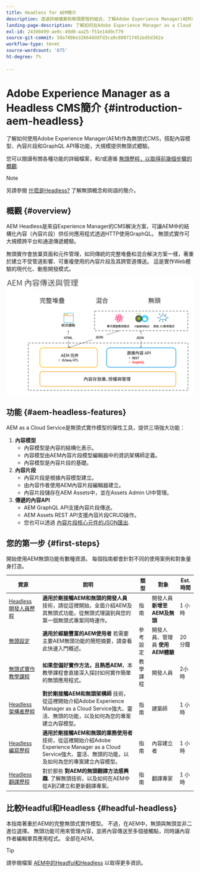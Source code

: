 ```yaml
---
title: Headless for AEM簡介
description: 透過詳細檔案和無頭歷程的組合，了解Adobe Experience Manager(AEM)中的無頭。 了解如何使用內容模型、內容片段和 GraphQL API 等功能來增強 Headless 體驗。
landing-page-description: 了解如何在Adobe Experience Manager as a Cloud Service中使用及管理Headless。
exl-id: 24300499-ae9c-49d0-aa25-f51e14d9cf79
source-git-commit: 58a7886e32664dddfd3ca9c888717452ed5d362a
workflow-type: tm+mt
source-wordcount: '675'
ht-degree: 7%

---
```



# Adobe Experience Manager as a Headless CMS簡介 {#introduction-aem-headless}

了解如何使用Adobe Experience Manager(AEM)作為無頭式CMS，搭配內容模型、內容片段和GraphQL API等功能，大規模提供無頭式體驗。

您可以閱讀有關各種功能的詳細檔案，和/或遵循 [無頭歷程，以取得前幾個步驟的概觀](#first-steps).

>[!NOTE]
>
>另請參閱 [什麼是Headless?](/help/headless/what-is-headless.md) 了解無頭概念和術語的簡介。

## 概觀 {#overview}

AEM Headless是來自Experience Manager的CMS解決方案，可讓AEM中的結構化內容（內容片段）供任何應用程式透過HTTP使用GraphQL。 無頭式實作可大規模跨平台和通道傳遞體驗。

無頭實作會放棄頁面和元件管理，如同傳統的完整堆疊和混合解決方案一樣，著重於建立不受管道影響、可重複使用的內容片段及其跨管道傳送。 這是實作Web體驗的現代化、動態開發模式。

![AEM實作模型](assets/aem-implementation-models.png)

## 功能 {#aem-headless-features}

AEM as a Cloud Service是無頭式實作模型的彈性工具，提供三項強大功能：

1. **內容模型**
   * 內容模型是內容的結構化表示。
   * 內容模型由AEM內容片段模型編輯器中的資訊架構師定義。
   * 內容模型是內容片段的基礎。
1. **內容片段**
   * 內容片段是根據內容模型建立。
   * 由內容作者使用AEM內容片段編輯器建立。
   * 內容片段儲存在AEM Assets中，並在Assets Admin UI中管理。
1. **傳遞的內容API**
   * AEM GraphQL API支援內容片段傳送。
   * AEM Assets REST API支援內容片段CRUD操作。
   * 您也可以透過 [內容片段核心元件的JSON匯出](https://experienceleague.adobe.com/docs/experience-manager-core-components/using/components/content-fragment-component.html).

## 您的第一步 {#first-steps}

開始使用AEM無頭功能有數種資源。 每個指南都會針對不同的使用案例和對象量身打造。

| 資源 | 說明 | 類型 | 對象 | Est. 時間 |
|---|---|---|---|---|
| [Headless 開發人員歷程](/help/journey-headless/developer/overview.md) | **適用於剛接觸AEM和無頭的開發人員** 技術，請從這裡開始，全面介紹AEM及其無頭式功能，從無頭式理論到與您的第一個無頭式專案同時運作。 | 指南 | 開發人員 **新增至AEM及無頭** | 1 小時 |
| [無頭設定](/help/headless/setup/introduction.md) | **適用於經驗豐富的AEM使用者** 若需要主要AEM無頭功能的簡短摘要，請查看此快速入門概述。 | 參考設定 | 開發人員、管理員 **使用AEM體驗** | 20分鐘 |
| [無頭式實作教學課程](https://experienceleague.adobe.com/docs/experience-manager-learn/getting-started-with-aem-headless/graphql/multi-step/overview.html) | **如果您偏好實作方法，且熟悉AEM**，本教學課程會直接深入探討如何實作簡單的無頭應用程式。 | 教學課程 | 開發人員 | 2小時 |
| [Headless 架構者歷程](/help/journey-headless/architect/overview.md)  | **對於剛接觸AEM和無頭架構師** 技術，從這裡開始介紹Adobe Experience Manager as a Cloud Service強大、靈活、無頭的功能，以及如何為您的專案建立內容模型。 | 指南 | 建築師 | 1 小時 |
| [Headless 編寫歷程](/help/journey-headless/author/overview.md) | **適用於剛接觸AEM和無頭的業務使用者** 技術，從這裡開始介紹Adobe Experience Manager as a Cloud Service強大、靈活、無頭的功能，以及如何為您的專案建立內容模型。 | 指南 | 內容建立者 | 1 小時 |
| [Headless 翻譯歷程](/help/journey-headless/translation/overview.md) | 對於那些 **對AEM的無頭翻譯方法感興趣**. 了解無頭技術，以及如何在AEM中從A到Z建立和更新翻譯專案。 | 指南 | 翻譯專家 | 1 小時 |

## 比較Headful和Headless {#headful-headless}

本指南著重於AEM的完整無頭式實作模型。 不過，在AEM中，無頭與無頭並非二進位選擇。 無頭功能可用來管理內容，並將內容傳送至多個接觸點，同時讓內容作者編輯單頁應用程式。 全部在AEM。

>[!TIP]
>
>請參閱檔案 [AEM中的Headful和Headless](/help/implementing/developing/headful-headless.md) 以取得更多資訊。